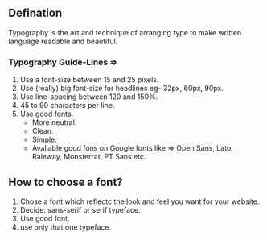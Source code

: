 ## Defination

Typography is the art and technique of arranging type to make written language readable and beautiful.

### Typography Guide-Lines =>

1. Use a font-size between 15 and 25 pixels.
2. Use (really) big font-size for headlines eg- 32px, 60px, 90px.
3. Use line-spacing between 120 and 150%.
4. 45 to 90 characters per line.
5. Use good fonts.
   - More neutral.
   - Clean.
   - Simple.
   - Avaliable good fons on Google fonts like => Open Sans, Lato, Raleway, Monsterrat, PT Sans etc.

## How to choose a font?

1. Chose a font which reflectc the look and feel you want for your website.
2. Decide: sans-serif or serif typeface.
3. Use good font.
4. use only that one typeface.
